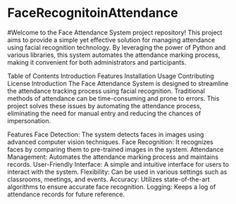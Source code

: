 # FaceRecognitoinAttendance

#Welcome to the Face Attendance System project repository! This project aims to provide a simple yet effective solution for managing attendance using facial recognition technology. By leveraging the power of Python and various libraries, this system automates the attendance marking process, making it convenient for both administrators and participants.

Table of Contents
Introduction
Features
Installation
Usage
Contributing
License
Introduction
The Face Attendance System is designed to streamline the attendance tracking process using facial recognition. Traditional methods of attendance can be time-consuming and prone to errors. This project solves these issues by automating the attendance process, eliminating the need for manual entry and reducing the chances of impersonation.

Features
Face Detection: The system detects faces in images using advanced computer vision techniques.
Face Recognition: It recognizes faces by comparing them to pre-trained images in the system.
Attendance Management: Automates the attendance marking process and maintains records.
User-Friendly Interface: A simple and intuitive interface for users to interact with the system.
Flexibility: Can be used in various settings such as classrooms, meetings, and events.
Accuracy: Utilizes state-of-the-art algorithms to ensure accurate face recognition.
Logging: Keeps a log of attendance records for future reference.
